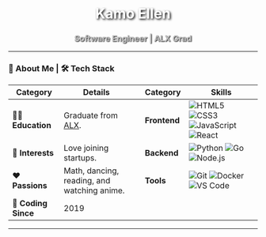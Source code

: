 <!--![Banner](https://raw.githubusercontent.com/KamoEllen/KamoEllen/main/Banner.svg)-->

<h1 align="center" style="color: #ffffff; text-shadow: 2px 2px 4px #000000;">Kamo Ellen</h1>
<h3 align="center" style="color: #c0c0c0; text-shadow: 1px 1px 2px #000000;">Software Engineer | ALX Grad</h3>

---

### 👾 About Me | 🛠️ Tech Stack  
| **Category**       | **Details**                                                                 |     | **Category**       | **Skills**                                                                 |
|--------------------|-----------------------------------------------------------------------------|-----|--------------------|-----------------------------------------------------------------------------|
| 🧑‍🎓 **Education**  | Graduate from [ALX](https://www.alxafrica.com/).                            |     | **Frontend**       | ![HTML5](https://img.shields.io/badge/HTML5-E34F26?style=flat&logo=html5&logoColor=white) ![CSS3](https://img.shields.io/badge/CSS3-1572B6?style=flat&logo=css3&logoColor=white) ![JavaScript](https://img.shields.io/badge/JavaScript-F7DF1E?style=flat&logo=javascript&logoColor=black) ![React](https://img.shields.io/badge/React-61DAFB?style=flat&logo=react&logoColor=black) |
| 🌱 **Interests**   | Love joining startups.                                                     |     | **Backend**        | ![Python](https://img.shields.io/badge/Python-3776AB?style=flat&logo=python&logoColor=white) ![Go](https://img.shields.io/badge/Go-00ADD8?style=flat&logo=go&logoColor=white) ![Node.js](https://img.shields.io/badge/Node.js-339933?style=flat&logo=nodedotjs&logoColor=white) |
| ❤️ **Passions**    | Math, dancing, reading, and watching anime.                                |     | **Tools**          | ![Git](https://img.shields.io/badge/Git-F05032?style=flat&logo=git&logoColor=white) ![Docker](https://img.shields.io/badge/Docker-2496ED?style=flat&logo=docker&logoColor=white) ![VS Code](https://img.shields.io/badge/VS%20Code-007ACC?style=flat&logo=visual-studio-code&logoColor=white) |
| 🔧 **Coding Since** | 2019                                                                       |     |                    |                                                                             |

---
